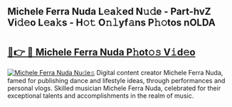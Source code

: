 ## Michele Ferra Nuda L𝚎a𝚔ed N𝚞𝚍e - Part-hvZ Vi𝚍𝚎o L𝚎a𝚔s - H𝚘𝚝 O𝚗𝚕yf𝚊ns P𝚑𝚘tos nOLDA

# <h2><a href="http://kf47kk6.oniu.top/?m=Michele+Ferra+Nuda">🔗👉 🔴 Michele Ferra Nuda P𝚑ot𝚘𝚜 V𝚒d𝚎o</a></h2>

[![Michele Ferra Nuda Nu𝚍e𝚜](https://i.imgur.com/0qMVB7G.gif)](http://kf47kk6.oniu.top/?m=Michele+Ferra+Nuda)
Digital content creator Michele Ferra Nuda, famed for publishing dance and lifestyle ideas, through performances and personal vlogs. Skilled musician Michele Ferra Nuda, celebrated for their exceptional talents and accomplishments in the realm of music.  
